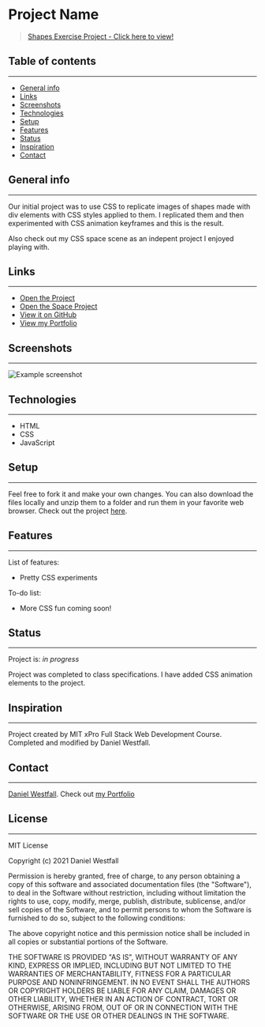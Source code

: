 # Project Name
> [Shapes Exercise Project - Click here to view!](https://danielwestfall.github.io/ShapesExercises/shapes.html)

## Table of contents
---
* [General info](#general-info)
* [Links](#links)
* [Screenshots](#screenshots)
* [Technologies](#technologies)
* [Setup](#setup)
* [Features](#features)
* [Status](#status)
* [Inspiration](#inspiration)
* [Contact](#contact)

## General info
---
Our initial project was to use CSS to replicate images of shapes made with div elements with CSS styles applied to them. I replicated them and then experimented with CSS animation keyframes and this is the result.

Also check out my CSS space scene as an indepent project I enjoyed playing with. 

## Links
---
* [Open the Project](https://danielwestfall.github.io/ShapesExercises/shapes.html)
* [Open the Space Project](https://danielwestfall.github.io/ShapesExercises/moon/moon.html)
* [View it on GitHub](https://github.com/danielwestfall/)
* [View my Portfolio](https://danielwestfall.github.io/)

## Screenshots
---
![Example screenshot]()

## Technologies
---
* HTML
* CSS
* JavaScript

## Setup
---
Feel free to fork it and make your own changes. You can also download the files locally and unzip them to a folder and run them in your favorite web browser. Check out the project [here](https://danielwestfall.github.io/ShapesExercises/shapes.html "Shapes Exercise").

## Features
---
List of features:
* Pretty CSS experiments


To-do list:
* More CSS fun coming soon!

## Status
---
Project is: _in progress_

Project was completed to class specifications. I have added CSS animation elements to the project.

## Inspiration
---
Project created by MIT xPro Full Stack Web Development Course. Completed and modified by Daniel Westfall.


## Contact
---
[Daniel Westfall](mailto:DWWestfall@Protonmail.com).  Check out [my Portfolio](https://danielwestfall.github.io/ "my Portfolio")

## License
---
MIT License

Copyright (c) 2021 Daniel Westfall

Permission is hereby granted, free of charge, to any person obtaining a copy
of this software and associated documentation files (the "Software"), to deal
in the Software without restriction, including without limitation the rights
to use, copy, modify, merge, publish, distribute, sublicense, and/or sell
copies of the Software, and to permit persons to whom the Software is
furnished to do so, subject to the following conditions:

The above copyright notice and this permission notice shall be included in all
copies or substantial portions of the Software.

THE SOFTWARE IS PROVIDED "AS IS", WITHOUT WARRANTY OF ANY KIND, EXPRESS OR
IMPLIED, INCLUDING BUT NOT LIMITED TO THE WARRANTIES OF MERCHANTABILITY,
FITNESS FOR A PARTICULAR PURPOSE AND NONINFRINGEMENT. IN NO EVENT SHALL THE
AUTHORS OR COPYRIGHT HOLDERS BE LIABLE FOR ANY CLAIM, DAMAGES OR OTHER
LIABILITY, WHETHER IN AN ACTION OF CONTRACT, TORT OR OTHERWISE, ARISING FROM,
OUT OF OR IN CONNECTION WITH THE SOFTWARE OR THE USE OR OTHER DEALINGS IN THE
SOFTWARE.
